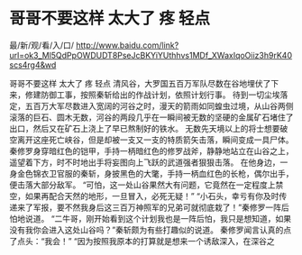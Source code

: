 # 哥哥不要这样 太大了 疼 轻点

最/新/观/看/入/口/ http://www.baidu.com/link?url=ok3_Ml5QdPpOWDUDT8PseJcBKYiYUthhvs1MDf_XWaxIqoOiiz3h9rK40scs4rg4&wd

哥哥不要这样 太大了 疼 轻点
清风谷，大罗国五百万军队尽数在谷地埋伏了下来，修建防御工事，按照秦斩给出的作战计划，依照计划行事。
    待到一切尘埃落定，五百万大军尽数进入宽阔的河谷之时，漫天的箭雨如同蝗虫过境，从山谷两侧滚落的巨石、圆木无数，河谷的两段几乎在一瞬间被无数的坚硬的金属矿石堵住了出口，然后又在矿石上浇上了早已熬制好的铁水。
    无数先天境以上的将士想要破空离开这座死亡峡谷，但是却被一支又一支的特质箭矢击落，瞬间变成一具尸体。
    秦修罗身穿暗红色的铠甲，手持一柄暗红色的修罗战斧，静静地站立在山谷之上，遥望着下方，时不时地出手将妄图向上飞跃的武道强者狠狠击落。
    在他身边，一身金色锦衣卫官服的秦斩，身披黑色的大氅，手持一柄血红色的长枪，偶尔出手，便击落大部分敌军。
    “可怕，这一处山谷果然大有问题，它竟然在一定程度上禁空，如果再配合天然的地形，一旦冒入，必死无疑！”
    “小石头，幸亏有你及时传递来了军报，要不然我身后这三百万神照军的兄弟可就彻底栽了！”秦修罗一阵后怕地说道。
    “二牛哥，刚开始看到这个计划我也是一阵后怕，我只是想知道，如果没有我你会进入这处山谷吗？”秦斩颇为有些打趣似的说道。
    秦修罗闻言认真的点了点头：“我会！”
    “因为按照我原本的打算就是想来一个诱敌深入，在深谷之
